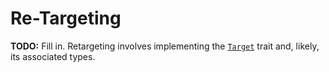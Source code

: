 # Re-Targeting

**TODO:** Fill in. Retargeting involves implementing the [`Target`](https://github.com/samkaufman/morello/blob/7a293778042ad66df18b340379c8c5f42cc5a0f0/morello/src/target/mod.rs#L30) trait and, likely, its associated types.
